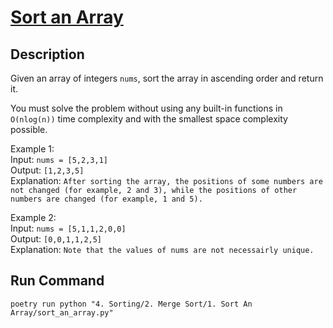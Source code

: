 # [Sort an Array](https://leetcode.com/problems/sort-an-array/)

## Description
Given an array of integers `nums`, sort the array in ascending order and return it.

You must solve the problem without using any built-in functions in `O(nlog(n))` time complexity and with the smallest space complexity possible.

Example 1:\
Input: `nums = [5,2,3,1]`\
Output: `[1,2,3,5]`\
Explanation: `After sorting the array, the positions of some numbers are not changed (for example, 2 and 3), while the positions of other numbers are changed (for example, 1 and 5).`

Example 2:\
Input: `nums = [5,1,1,2,0,0]`\
Output: `[0,0,1,1,2,5]`\
Explanation: `Note that the values of nums are not necessairly unique.`

## Run Command
`poetry run python "4. Sorting/2. Merge Sort/1. Sort An Array/sort_an_array.py"`